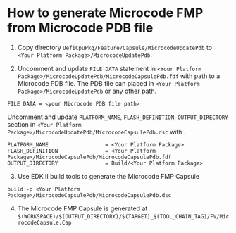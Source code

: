 # How to generate Microcode FMP from Microcode PDB file

1) Copy directory `UefiCpuPkg/Feature/Capsule/MicrocodeUpdatePdb` to `<Your Platform Package>/MicrocodeUpdatePdb`.

2) Uncomment and update `FILE DATA` statement in `<Your Platform Package>/MicrocodeUpdatePdb/MicrocodeCapsulePdb.fdf` with path to a Microcode PDB file.  The PDB file can placed in `<Your Platform Package>/MicrocodeUpdatePdb` or any other path.

`FILE DATA = <your Microcode PDB file path>`

Uncomment and update `PLATFORM_NAME`, `FLASH_DEFINITION`, `OUTPUT_DIRECTORY` section in `<Your Platform Package>/MicrocodeUpdatePdb/MicrocodeCapsulePdb.dsc` with <Your Platform Package>.

    PLATFORM_NAME                  = <Your Platform Package>
    FLASH_DEFINITION               = <Your Platform Package>/MicrocodeCapsulePdb/MicrocodeCapsulePdb.fdf
    OUTPUT_DIRECTORY               = Build/<Your Platform Package>

3) Use EDK II build tools to generate the Microcode FMP Capsule

`build -p <Your Platform Package>/MicrocodeCapsulePdb/MicrocodeCapsulePdb.dsc`

4) The Microcode FMP Capsule is generated at `$(WORKSPACE)/$(OUTPUT_DIRECTORY)/$(TARGET)_$(TOOL_CHAIN_TAG)/FV/MicrocodeCapsule.Cap`

